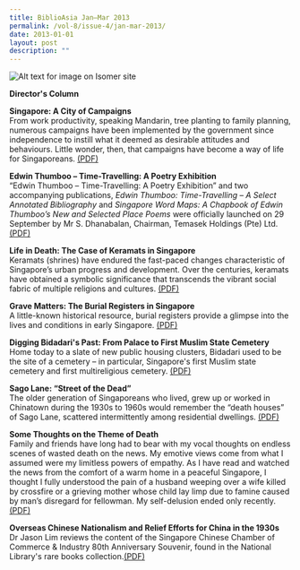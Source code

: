 ```yaml
---
title: BiblioAsia Jan–Mar 2013
permalink: /vol-8/issue-4/jan-mar-2013/
date: 2013-01-01
layout: post
description: ""
---
```

![Alt text for image on Isomer site](/images/covers/ba8-4.jpg)

<a style="text-decoration: none; font-weight: bold;" href="/vol-8/issue-4/jan-mar-2013/director-column/">Director's Column</a>

<a style="text-decoration: none; font-weight: bold;" href="/vol-8/issue-4/jan-mar-2013/singapore-campaigns/">Singapore: A City of Campaigns</a><br>From work productivity, speaking Mandarin, tree planting to family planning, numerous campaigns have been implemented by the government since independence to instill what it deemed as desirable attitudes and behaviours. Little wonder, then, that campaigns have become a way of life for Singaporeans. [(PDF)](/files/pdf/vol-8/issue-4/v8-issue4_CityofCampaigns.pdf)

<a style="text-decoration: none; font-weight: bold;" href="/vol-8/issue-4/jan-mar-2013/edwin-thumboo-poetry/">Edwin Thumboo – Time-Travelling: A Poetry Exhibition</a><br>“Edwin Thumboo – Time-Travelling: A Poetry Exhibition” and two accompanying publications, <i>Edwin Thumboo: Time-Travelling – A Select Annotated Bibliography</i> and <i>Singapore Word Maps: A Chapbook of Edwin Thumboo’s New and Selected Place Poems</i> were officially launched on 29 September by Mr S. Dhanabalan, Chairman, Temasek Holdings (Pte) Ltd. [(PDF)](/files/pdf/vol-8/issue-4/v8-issue4_PoetryExhibition.pdf)

<a style="text-decoration: none; font-weight: bold;" href="/vol-8/issue-4/jan-mar-2013/life-death-keramats/">Life in Death: The Case of Keramats in Singapore	</a><br>Keramats (shrines) have endured the fast-paced changes characteristic of Singapore’s urban progress and development. Over the centuries, keramats have obtained a symbolic significance that transcends the vibrant social fabric of multiple religions and cultures. [(PDF)](/files/pdf/vol-8/issue-4/v8-issue4_Keramats.pdf)

<a style="text-decoration: none; font-weight: bold;" href="/vol-8/issue-4/jan-mar-2013/singapore-grave-burial/">Grave Matters: The Burial Registers in Singapore</a><br>A little-known historical resource, burial registers provide a glimpse into the lives and conditions in early Singapore. [(PDF)](/files/pdf/vol-8/issue-4/v8-issue4_GraveMatters.pdf)

<a style="text-decoration: none; font-weight: bold;" href="/vol-8/issue-4/jan-mar-2013/muslim-bidadari-cemetery/">Digging Bidadari's Past: From Palace to First Muslim State Cemetery</a><br>Home today to a slate of new public housing clusters, Bidadari used to be the site of a cemetery – in particular, Singapore's first Muslim state cemetery and first multireligious cemetery. [(PDF)](/files/pdf/vol-8/issue-4/v8-issue4_BidadariPast.pdf)

<a style="text-decoration: none; font-weight: bold;" href="/vol-8/issue-4/jan-mar-2013/sago-street-dead/">Sago Lane: “Street of the Dead”</a><br>The older generation of Singaporeans who lived, grew up or worked in Chinatown during the 1930s to 1960s would remember the “death houses” of Sago Lane, scattered intermittently among residential dwellings. [(PDF)](/files/pdf/vol-8/issue-4/v8-issue4_SagoLane.pdf)

<a style="text-decoration: none; font-weight: bold;" href="/vol-8/issue-4/jan-mar-2013/theme-death/">Some Thoughts on the Theme of Death</a><br>Family and friends have long had to bear with my vocal thoughts on endless scenes of wasted death on the news. My emotive views come from what I assumed were my limitless powers of empathy. As I have read and watched the news from the comfort of a warm home in a peaceful Singapore, I thought I fully understood the pain of a husband weeping over a wife killed by crossfire or a grieving mother whose child lay limp due to famine caused by man’s disregard for fellowman. My self-delusion ended only recently. [(PDF)](/files/pdf/vol-8/issue-4/v8-issue4_ThemeDeath.pdf)

<a style="text-decoration: none; font-weight: bold;" href="/vol-8/issue-4/jan-mar-2013/overseas-chinese-nationalism/">Overseas Chinese Nationalism and Relief Efforts for China in the 1930s</a><br>Dr Jason Lim reviews the content of the Singapore Chinese Chamber of Commerce &amp; Industry 80th Anniversary Souvenir, found in the National Library's rare books collection.[(PDF)](/files/pdf/vol-8/issue-4/v8-issue4_ChinaReliefEfforts.pdf)
